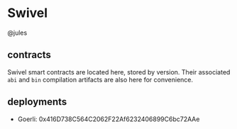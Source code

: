 # Swivel
@jules

## contracts
Swivel smart contracts are located here, stored by version. Their associated `abi` and `bin` compilation artifacts are also here for convenience.

## deployments
* Goerli: 0x416D738C564C2062F22Af6232406899C6bc72AAe
